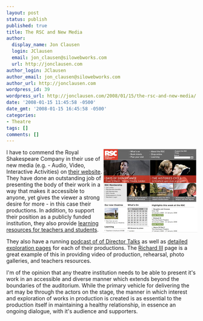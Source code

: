 ```yaml
---
layout: post
status: publish
published: true
title: The RSC and New Media
author:
  display_name: Jon Clausen
  login: JClausen
  email: jon_clausen@silowebworks.com
  url: http://jonclausen.com
author_login: JClausen
author_email: jon_clausen@silowebworks.com
author_url: http://jonclausen.com
wordpress_id: 39
wordpress_url: http://jonclausen.com/2008/01/15/the-rsc-and-new-media/
date: '2008-01-15 11:45:58 -0500'
date_gmt: '2008-01-15 16:45:58 -0500'
categories:
- Theatre
tags: []
comments: []
---
```

<p><a href="/images/2008/01/rsc_screen.jpg" title="RSC Screen - Thumb"><img align="right" src="/images/2008/01/rsc_screen_tn.jpg" alt="RSC Screen - Thumb" /></a>I have to commend the Royal Shakespeare Company in their use of new media (e.g. - Audio, Video, Interactive Activities) on <a href="http://www.rsc.org.uk">their website</a>.  They have done an outstanding job of presenting the body of their work in a way that makes it accessible to anyone, yet gives the viewer a strong desire for more - in this case their productions.   In addition, to support their position as a publicly funded institution, they also provide <a href="http://www.rsc.org.uk/learning/">learning resources for teachers and students</a>. </p>
<p>They also have a running <a href="http://www.rsc.org.uk/RSCPodcasts.xml">podcast of of Director Talks</a> as well as <a href="http://www.rsc.org.uk/explore/">detailed exploration pages</a> for each of their productions.  The <a href="http://www.rsc.org.uk/explore/plays/richard3.htm">Richard III</a> page is a great example of this in providing video of production, rehearsal, photo galleries, and teachers resources.</p>
<p>I'm of the opinion that any theatre institution needs to be able to present it's work in an accessible and diverse manner which extends beyond the boundaries of the auditorium.  While the primary vehicle for delivering the art may be through the actors on the stage, the manner in which interest and exploration of works in production is created is as essential to the production itself in maintaining a healthy relationship, in essence an ongoing dialogue, with it's audience and supporters.</p>
